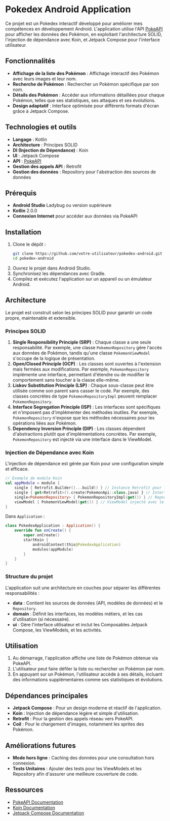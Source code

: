 # Pokedex Android Application

Ce projet est un Pokedex interactif développé pour améliorer mes compétences en développement Android. L'application utilise l'API [PokeAPI](https://pokeapi.co/) pour afficher les données des Pokémon, en exploitant l'architecture SOLID, l'injection de dépendance avec Koin, et Jetpack Compose pour l'interface utilisateur.

## Fonctionnalités

- **Affichage de la liste des Pokémon** : Affichage interactif des Pokémon avec leurs images et leur nom.
- **Recherche de Pokémon** : Rechercher un Pokémon spécifique par son nom.
- **Détails des Pokémon** : Accéder aux informations détaillées pour chaque Pokémon, telles que ses statistiques, ses attaques et ses évolutions.
- **Design adaptatif** : Interface optimisée pour différents formats d'écran grâce à Jetpack Compose.

## Technologies et outils

- **Langage** : Kotlin
- **Architecture** : Principes SOLID
- **DI (Injection de Dépendance)** : Koin
- **UI** : Jetpack Compose
- **API** : [PokeAPI](https://pokeapi.co/)
- **Gestion des appels API** : Retrofit
- **Gestion des données** : Repository pour l'abstraction des sources de données

## Prérequis

- **Android Studio** Ladybug ou version supérieure
- **Kotlin** 2.0.0
- **Connexion Internet** pour accéder aux données via PokeAPI

## Installation

1. Clone le dépôt :
   ```bash
   git clone https://github.com/votre-utilisateur/pokedex-android.git
   cd pokedex-android
   ```
2. Ouvrez le projet dans Android Studio.
3. Synchronisez les dépendances avec Gradle.
4. Compilez et exécutez l'application sur un appareil ou un émulateur Android.

## Architecture

Le projet est construit selon les principes SOLID pour garantir un code propre, maintenable et extensible.

### Principes SOLID

1. **Single Responsibility Principle (SRP)** : Chaque classe a une seule responsabilité. Par exemple, une classe `PokemonRepository` gère l'accès aux données de Pokémon, tandis qu'une classe `PokemonViewModel` s'occupe de la logique de présentation.
2. **Open/Closed Principle (OCP)** : Les classes sont ouvertes à l'extension mais fermées aux modifications. Par exemple, `PokemonRepository` implémente une interface, permettant d'étendre ou de modifier le comportement sans toucher à la classe elle-même.
3. **Liskov Substitution Principle (LSP)** : Chaque sous-classe peut être utilisée comme son parent sans casser le code. Par exemple, des classes concrètes de type `PokemonRepositoryImpl` peuvent remplacer `PokemonRepository`.
4. **Interface Segregation Principle (ISP)** : Les interfaces sont spécifiques et n'imposent pas d'implémenter des méthodes inutiles. Par exemple, `PokemonRepository` n'expose que les méthodes nécessaires pour les opérations liées aux Pokémon.
5. **Dependency Inversion Principle (DIP)** : Les classes dépendent d'abstractions plutôt que d'implémentations concrètes. Par exemple, `PokemonRepository` est injecté via une interface dans le ViewModel.

### Injection de Dépendance avec Koin

L'injection de dépendance est gérée par Koin pour une configuration simple et efficace.

```kotlin
// Exemple de module Koin
val appModule = module {
    single { Retrofit.Builder()...build() } // Instance Retrofit pour les appels API
    single { get<Retrofit>().create(PokemonApi::class.java) } // Interface API
    single<PokemonRepository> { PokemonRepositoryImpl(get()) } // Repository
    viewModel { PokemonViewModel(get()) } // ViewModel injecté avec le Repository
}
```
Dans `Application` :

```kotlin
class PokedexApplication : Application() {
    override fun onCreate() {
        super.onCreate()
        startKoin {
            androidContext(this@PokedexApplication)
            modules(appModule)
        }
    }
}
```

### Structure du projet

L'application suit une architecture en couches pour séparer les différentes responsabilités :

- **data** : Contient les sources de données (API, modèles de données) et le `Repository`.
- **domain** : Définit les interfaces, les modèles métiers, et les cas d'utilisation (si nécessaire).
- **ui** : Gère l'interface utilisateur et inclut les Composables Jetpack Compose, les ViewModels, et les activités.

## Utilisation

1. Au démarrage, l'application affiche une liste de Pokémon obtenue via PokeAPI.
2. L'utilisateur peut faire défiler la liste ou rechercher un Pokémon par nom.
3. En appuyant sur un Pokémon, l'utilisateur accède à ses détails, incluant des informations supplémentaires comme ses statistiques et évolutions.

## Dépendances principales

- **Jetpack Compose** : Pour un design moderne et réactif de l'application.
- **Koin** : Injection de dépendance légère et simple d'utilisation.
- **Retrofit** : Pour la gestion des appels réseau vers PokeAPI.
- **Coil** : Pour le chargement d'images, notamment les sprites des Pokémon.

## Améliorations futures

- **Mode hors ligne** : Caching des données pour une consultation hors connexion.
- **Tests Unitaires** : Ajouter des tests pour les ViewModels et les Repository afin d'assurer une meilleure couverture de code.

## Ressources

- [PokeAPI Documentation](https://pokeapi.co/docs/)
- [Koin Documentation](https://insert-koin.io/)
- [Jetpack Compose Documentation](https://developer.android.com/jetpack/compose)

